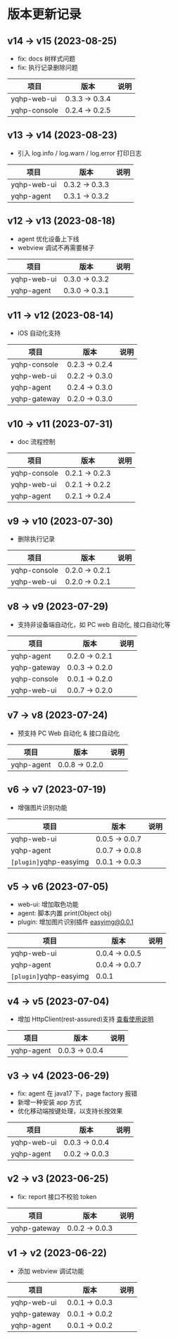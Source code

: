 # 版本更新记录

## v14 -> v15 (2023-08-25)

- fix: docs 树样式问题
- fix: 执行记录删除问题

| 项目         | 版本           | 说明 |
| ------------ | -------------- | ---- |
| yqhp-web-ui  | 0.3.3 -> 0.3.4 |      |
| yqhp-console | 0.2.4 -> 0.2.5 |      |

## v13 -> v14 (2023-08-23)

- 引入 log.info / log.warn / log.error 打印日志

| 项目        | 版本           | 说明 |
| ----------- | -------------- | ---- |
| yqhp-web-ui | 0.3.2 -> 0.3.3 |      |
| yqhp-agent  | 0.3.1 -> 0.3.2 |      |

## v12 -> v13 (2023-08-18)

- agent 优化设备上下线
- webview 调试不再需要梯子

| 项目        | 版本           | 说明 |
| ----------- | -------------- | ---- |
| yqhp-web-ui | 0.3.0 -> 0.3.2 |      |
| yqhp-agent  | 0.3.0 -> 0.3.1 |      |

## v11 -> v12 (2023-08-14)

- iOS 自动化支持

| 项目         | 版本           | 说明 |
| ------------ | -------------- | ---- |
| yqhp-console | 0.2.3 -> 0.2.4 |      |
| yqhp-web-ui  | 0.2.2 -> 0.3.0 |      |
| yqhp-agent   | 0.2.4 -> 0.3.0 |      |
| yqhp-gateway | 0.2.0 -> 0.3.0 |      |

## v10 -> v11 (2023-07-31)

- doc 流程控制

| 项目         | 版本           | 说明 |
| ------------ | -------------- | ---- |
| yqhp-console | 0.2.1 -> 0.2.3 |      |
| yqhp-web-ui  | 0.2.1 -> 0.2.2 |      |
| yqhp-agent   | 0.2.1 -> 0.2.4 |      |

## v9 -> v10 (2023-07-30)

- 删除执行记录

| 项目         | 版本           | 说明 |
| ------------ | -------------- | ---- |
| yqhp-console | 0.2.0 -> 0.2.1 |      |
| yqhp-web-ui  | 0.2.0 -> 0.2.1 |      |

## v8 -> v9 (2023-07-29)

- 支持非设备端自动化，如 PC web 自动化, 接口自动化等

| 项目         | 版本           | 说明 |
| ------------ | -------------- | ---- |
| yqhp-agent   | 0.2.0 -> 0.2.1 |      |
| yqhp-gateway | 0.0.3 -> 0.2.0 |      |
| yqhp-console | 0.0.1 -> 0.2.0 |      |
| yqhp-web-ui  | 0.0.7 -> 0.2.0 |      |

## v7 -> v8 (2023-07-24)

- 预支持 PC Web 自动化 & 接口自动化

| 项目       | 版本           | 说明 |
| ---------- | -------------- | ---- |
| yqhp-agent | 0.0.8 -> 0.2.0 |      |

## v6 -> v7 (2023-07-19)

- 增强图片识别功能

| 项目                   | 版本           | 说明 |
| ---------------------- | -------------- | ---- |
| yqhp-web-ui            | 0.0.5 -> 0.0.7 |      |
| yqhp-agent             | 0.0.7 -> 0.0.8 |      |
| `[plugin]`yqhp-easyimg | 0.0.1 -> 0.0.3 |      |

## v5 -> v6 (2023-07-05)

- web-ui: 增加取色功能
- agent: 脚本内置 print(Object obj)
- plugin: 增加图片识别插件 easyimg@0.0.1

| 项目                   | 版本           | 说明 |
| ---------------------- | -------------- | ---- |
| yqhp-web-ui            | 0.0.4 -> 0.0.5 |      |
| yqhp-agent             | 0.0.4 -> 0.0.7 |      |
| `[plugin]`yqhp-easyimg | 0.0.1          |      |

## v4 -> v5 (2023-07-04)

- 增加 HttpClient(rest-assured)支持 [查看使用说明](/guide/rest-assured)

| 项目       | 版本           | 说明 |
| ---------- | -------------- | ---- |
| yqhp-agent | 0.0.3 -> 0.0.4 |      |

## v3 -> v4 (2023-06-29)

- fix: agent 在 java17 下，page factory 报错
- 新增一种安装 app 方式
- 优化移动端按键处理，以支持长按效果

| 项目        | 版本           | 说明 |
| ----------- | -------------- | ---- |
| yqhp-web-ui | 0.0.3 -> 0.0.4 |      |
| yqhp-agent  | 0.0.2 -> 0.0.3 |      |

## v2 -> v3 (2023-06-25)

- fix: report 接口不校验 token

| 项目         | 版本           | 说明 |
| ------------ | -------------- | ---- |
| yqhp-gateway | 0.0.2 -> 0.0.3 |      |

## v1 -> v2 (2023-06-22)

- 添加 webview 调试功能

| 项目         | 版本           | 说明 |
| ------------ | -------------- | ---- |
| yqhp-web-ui  | 0.0.1 -> 0.0.3 |      |
| yqhp-gateway | 0.0.1 -> 0.0.2 |      |
| yqhp-agent   | 0.0.1 -> 0.0.2 |      |
